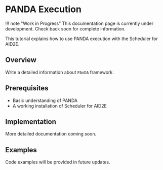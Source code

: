 # PANDA Execution

!!! note "Work in Progress"
    This documentation page is currently under development. Check back soon for complete information.

This tutorial explains how to use PANDA execution with the Scheduler for AID2E.

## Overview

Write a detailed information about `PAnDA` framework.

## Prerequisites

- Basic understanding of PANDA
- A working installation of Scheduler for AID2E

## Implementation

More detailed documentation coming soon.

## Examples

Code examples will be provided in future updates.
